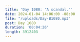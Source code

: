 ```yaml
---
title: 'Day 1080: "A scandal."'
date: 2024-01-04 14:06:00 -08:00
file: "/uploads/Day-B1080.mp3"
post: Day 1080
duration: '00:04:26'
length: 3912403
---
```



